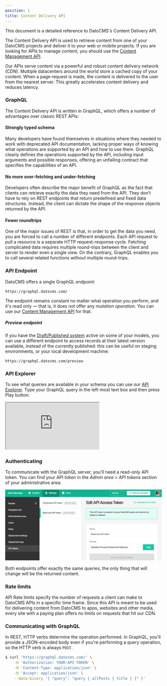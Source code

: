 ```yaml
---
position: 1
title: Content Delivery API
---
```


This document is a detailed reference to DatoCMS's Content Delivery API.

The Content Delivery API is used to retrieve content from one of your DatoCMS projects and deliver it to your web or mobile projects. If you are looking for APIs to manage content, you should use the [Content Management API](/content-management-api/).

Our APIs serve content via a powerful and robust content delivery network (CDN). Multiple datacenters around the world store a cached copy of your content. When a page request is made, the content is delivered to the user from the nearest server. This greatly accelerates content delivery and reduces latency.

### GraphQL

The Content Delivery API is written in GraphQL, which offers a number of advantages over classic REST APIs:

#### Strongly typed schema

Many developers have found themselves in situations where they needed to work with deprecated API documentation, lacking proper ways of knowing what operations are supported by an API and how to use them. GraphQL clearly defines the operations supported by the API, including input arguments and possible responses, offering an unfailing contract that specifies the capabilities of an API.

#### No more over-fetching and under-fetching

Developers often describe the major benefit of GraphQL as the fact that clients can retrieve exactly the data they need from the API. They don’t have to rely on REST endpoints that return predefined and fixed data structures. Instead, the client can dictate the shape of the response objects returned by the API.

#### Fewer roundtrips

One of the major issues of REST is that, in order to get the data you need, you are forced to call a number of different endpoints. Each API request to pull a resource is a separate HTTP request-response cycle. Fetching complicated data requires multiple round-trips between the client and server to render even a single view. On the contrary, GraphQL enables you to call several related functions without multiple round-trips.

### API Endpoint

DatoCMS offers a single GraphQL endpoint:

```
https://graphql.datocms.com/
```

The endpoint remains constant no matter what operation you perform, and it's read only — that is, it does not offer any *mutation operation*. You can use our [Content Management API](/content-management-api/) for that.

##### Preview endpoint

If you have the [Draft/Published system](/docs/introduction/versioning/#draftpublished-system) active on some of your models, you can use a different endpoint to access records at their latest version available, instead of the currently published: this can be useful on staging environments, or your local development machine:

```
https://graphql.datocms.com/preview
```

### API Explorer

To see what queries are available in your schema you can use our [API Explorer](https://graphql.datocms.com/graphiql). Type your GraphQL query in the left-most text box and then press Play button:

<iframe src="https://graphql.datocms.com/graphiql?apitoken=faeb9172e232a75339242faafb9e56de8c8f13b735f7090964&query=%7B%0A%20%20allBlogPosts(orderBy%3A%5BpublicationDate_DESC%5D%2C%20first%3A%203)%20%7B%0A%20%20%20%20title%0A%20%20%20%20author%20%7B%0A%20%20%20%20%20%20name%0A%20%20%20%20%7D%0A%20%20%20%20publicationDate%0A%20%20%7D%0A%7D%0A"></iframe>


### Authenticating

To communicate with the GraphQL server, you'll need a read-only API token. You can find your API token in the *Admin area > API tokens* section of your administrative area:

![foo](../images/api-token.png)

Both endpoints offer exactly the same queries, the only thing that will change will be the returned content.

### Rate limits

API Rate limits specify the number of requests a client can make to DatoCMS APIs in a specific time frame. Since this API is meant to be used for delivering content from DatoCMS to apps, websites and other media, every site with a paying plan offers no limits on requests that hit our CDN.

### Communicating with GraphQL

In REST, HTTP verbs determine the operation performed. In GraphQL, you'll provide a JSON-encoded body even if you're performing a query operation, so the HTTP verb is always `POST`.

```bash
$ curl 'https://graphql.datocms.com/' \
    -H 'Authorization: YOUR-API-TOKEN' \
    -H 'Content-Type: application/json' \
    -H 'Accept: application/json' \
    --data-binary '{ "query": "query { allPosts { title } }" }'
```
